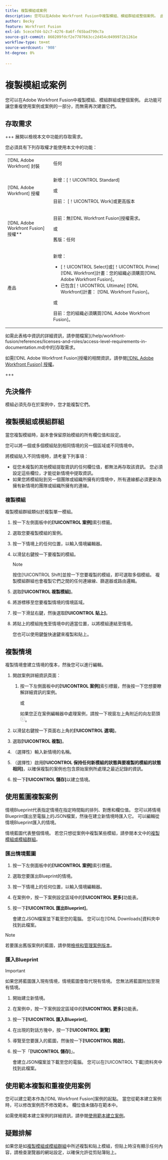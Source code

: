 ```yaml
---
title: 複製模組或案例
description: 您可以在Adobe Workfront Fusion中複製模組、模組群組或整個案例。 此功能可讓您重複使用案例或案例的一部分，而無需再次建置它們。
author: Becky
feature: Workfront Fusion
exl-id: 5cece7d4-b2c7-4276-8a6f-f65bad799c7a
source-git-commit: 860209fdcf2e7707663cc2d454c0499972b1261e
workflow-type: tm+mt
source-wordcount: '908'
ht-degree: 0%

---
```


# 複製模組或案例

您可以在Adobe Workfront Fusion中複製模組、模組群組或整個案例。 此功能可讓您重複使用案例或案例的一部分，而無需再次建置它們。

## 存取需求

+++ 展開以檢視本文中功能的存取需求。

您必須具有下列存取權才能使用本文中的功能：

<table style="table-layout:auto">
 <col> 
 <col> 
 <tbody> 
  <tr> 
   <td role="rowheader">[!DNL Adobe Workfront] 封裝</td> 
   <td> <p>任何</p> </td> 
  </tr> 
  <tr data-mc-conditions=""> 
   <td role="rowheader">[!DNL Adobe Workfront] 授權</td> 
   <td> <p>新增：[！UICONTROL Standard]</p><p>或</p><p>目前： [！UICONTROL Work]或更高版本</p> </td> 
  </tr> 
  <tr> 
   <td role="rowheader">[!DNL Adobe Workfront Fusion] 授權**</td> 
   <td>
   <p>目前：無[!DNL Workfront Fusion]授權需求。</p>
   <p>或</p>
   <p>舊版：任何 </p>
   </td> 
  </tr> 
  <tr> 
   <td role="rowheader">產品</td> 
   <td>
   <p>新增：</p> <ul><li>[！UICONTROL Select]或[！UICONTROL Prime] [!DNL Workfront]計畫：您的組織必須購買[!DNL Adobe Workfront Fusion]。</li><li>已包含[！UICONTROL Ultimate] [!DNL Workfront]計畫： [!DNL Workfront Fusion]。</li></ul>
   <p>或</p>
   <p>目前：您的組織必須購買[!DNL Adobe Workfront Fusion]。</p>
   </td> 
  </tr>
 </tbody> 
</table>

如需此表格中資訊的詳細資訊，請參閱檔案](/help/workfront-fusion/references/licenses-and-roles/access-level-requirements-in-documentation.md)中的[存取需求。

如需[!DNL Adobe Workfront Fusion]授權的相關資訊，請參閱[[!DNL Adobe Workfront Fusion] 授權](/help/workfront-fusion/set-up-and-manage-workfront-fusion/licensing-operations-overview/license-automation-vs-integration.md)。

+++

## 先決條件

模組必須先存在於案例中，您才能複製它們。

## 複製模組或模組群組

當您複製模組時，副本會保留原始模組的所有欄位值和設定。

您可以將一個或多個模組貼到相同情境的另一個區域或不同情境中。

將模組貼入不同情境時，請考量下列事項：

* 從您未複製的其他模組提取資訊的任何欄位值，都無法再存取該資訊。 您必須設定這些欄位，才能從新情境中提取資訊。
* 如果您將模組貼到另一個團隊或組織所擁有的情境中，所有連線都必須更新為擁有新情境的團隊或組織所擁有的連線。

### 複製模組

複製模組群組類似於複製單一模組。

1. 按一下左側面板中的&#x200B;**[!UICONTROL 案例]**&#x200B;索引標籤。
1. 選取您要複製模組的案例。
1. 按一下情境上的任何位置，以輸入情境編輯器。
1. 以滑鼠右鍵按一下要複製的模組。

   >[!NOTE]
   >
   >按住[!UICONTROL Shift]並按一下您要複製的模組，即可選取多個模組。 複製模組群組也會複製它們之間的任何連線線、篩選器或路由邏輯。

1. 選取&#x200B;**[!UICONTROL 複製模組]**。
1. 將游標移至您要複製情境的情境區域。
1. 按一下滑鼠右鍵，然後選取&#x200B;**[!UICONTROL 貼上]**。
1. 將貼上的模組拖曳至情境中的適當位置，以將模組連結至情境。

   您也可以使用鍵盤快速鍵來複製和貼上。

## 複製情境

複製情境會建立情境的復本，然後您可以進行編輯。

1. 開啟案例詳細資訊頁面：

   1. 按一下左側面板中的&#x200B;**[!UICONTROL 案例]**&#x200B;索引標籤，然後按一下您想要瞭解詳細資訊的案例。

      或

      如果您正在案例編輯器中處理案例，請按一下視窗左上角附近的向左箭頭![結束編輯箭頭](assets/exit-editing-arrow.png)。

1. 以滑鼠右鍵按一下頁面右上角的&#x200B;**[!UICONTROL 選項]**。
1. 選取&#x200B;**[!UICONTROL 複製]**。
1. （選擇性）輸入新情境的名稱。
1. （選擇性）啟用&#x200B;**[!UICONTROL 保持任何新模組的狀態與要複製的模組的狀態相同]**，以確保複製的案例也包含原始案例所處理之最近記錄的資訊。
1. 按一下&#x200B;**[!UICONTROL 儲存]**&#x200B;以建立情境。

## 使用藍圖複製案例

情境Blueprint代表指定情境在指定時間點的排列、對應和欄位值。 您可以將情境Blueprint匯出至電腦上的JSON檔案，然後在建立新情境時匯入它。 可以編輯從情境Blueprint匯入的情境。

情境藍圖代表整個情境。 若您只想從案例中複製某些模組，請參閱本文中的[複製模組或模組群組](#copy-a-module-or-a-group-of-modules)。

### 匯出情境藍圖

1. 按一下左側面板中的&#x200B;**[!UICONTROL 案例]**&#x200B;索引標籤。
1. 選取您要匯出Blueprint的情境。
1. 按一下情境上的任何位置，以輸入情境編輯器。
1. 在案例中，按一下案例設定區域中的&#x200B;**[!UICONTROL 更多]**&#x200B;功能表。
1. 按一下&#x200B;**[!UICONTROL 匯出Blueprint]**。

   會建立JSON檔案並下載至您的電腦。 您可以在[!DNL Downloads]資料夾中找到此檔案。

>[!NOTE]
>
>若要匯出舊版案例的藍圖，請參閱[檢視和管理案例版本](/help/workfront-fusion/manage-scenarios/restore-a-scenario-version.md)。

### 匯入Blueprint

>[!IMPORTANT]
>
>如果您將藍圖匯入現有情境，情境藍圖會取代現有情境。 您無法將藍圖附加至現有情境。

1. 開始建立新情境。
1. 在案例中，按一下案例設定區域中的&#x200B;**[!UICONTROL 更多]**&#x200B;功能表。
1. 按一下&#x200B;**[!UICONTROL 匯入Blueprint]**。
1. 在出現的對話方塊中，按一下&#x200B;**[!UICONTROL 瀏覽]**
1. 導覽至您要匯入的藍圖，然後按一下&#x200B;**[!UICONTROL 開啟]**。
1. 按一下「**[!UICONTROL 儲存]**」。

   會建立JSON檔案並下載至您的電腦。 您可以在[!UICONTROL 下載]資料夾中找到此檔案。

## 使用範本複製和重複使用案例

您可以建立範本作為[!DNL Workfront Fusion]案例的起點。 當您從範本建立案例時，可以修改案例而不修改範本。 欄位值未儲存在範本中。

如需使用範本建立案例的詳細資訊，請參閱[使用範本建立案例](/help/workfront-fusion/create-scenarios/add-modules/create-scenarios-with-fusion-templates.md)。

## 疑難排解

如果您是如[複製模組或模組群組](#copy-a-module-or-a-group-of-modules)中所述複製和貼上模組，但貼上時沒有顯示任何內容，請檢查瀏覽器的網站設定，以確保允許從剪貼簿貼上。

